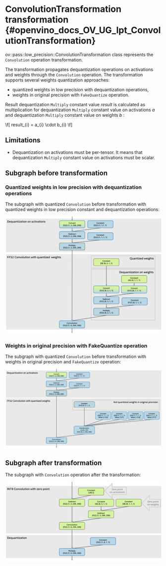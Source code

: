 # ConvolutionTransformation transformation {#openvino_docs_OV_UG_lpt_ConvolutionTransformation}

ov::pass::low_precision::ConvolutionTransformation class represents the `Convolution` operation transformation.

The transformation propagates dequantization operations on activations and weights through the `Convolution` operation. The transformation supports several weights quantization approaches:
* quantized weights in low precision with dequantization operations,
* weights in original precision with `FakeQuantize` operation.

Result dequantization `Multiply` constant value *result* is calculated as multiplication for dequantization `Multiply` constant value on activations *a* and dequantization `Multiply` constant value on weights *b* :

\f[
result_{i} = a_{i} \cdot b_{i}
\f]

## Limitations

* Dequantization on activations must be per-tensor. It means that dequantization `Multiply` constant value on activations must be scalar.

## Subgraph before transformation

### Quantized weights in low precision with dequantization operations
The subgraph with quantized `Convolution` before transformation with quantized weights in low precision constant and dequantization operations:

![Convolution before](img/fq_and_convolution.common.png)

### Weights in original precision with FakeQuantize operation
The subgraph with quantized `Convolution` before transformation with weights in original precision and `FakeQuantize` operation:

![Convolution before](img/fq_fq_and_convolution.common.png)

## Subgraph after transformation
The subgraph with `Convolution` operation after the transformation:

![Convolution after](img/fq_and_convolution.transformed.png)